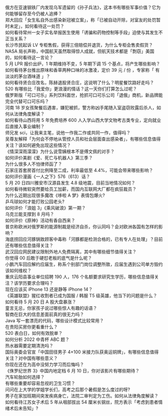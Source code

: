 俄方在亚速钢铁厂内发现乌军遗留的《孙子兵法》，这本书有哪些军事价值？它为何能够留存至今仍被人追捧？  
郑大回应「女生私自外出感染新冠被立案」，称「已被自动开除，对室友的处罚暂时未定」，如何看待这一处罚？  
如何看待常州一女子实名举报医生使用「诱骗和药物控制等手段」迫使与其发生不正当关系？  
长沙市民起诉 LV 专柜售假，获得三倍赔偿并退货，为什么专柜会售卖假货？  
NASA 局长声称，中国航天虽然取得惊人成就，但航天技术都是「剽窃」美国的，如何看待这一言论？  
5 月 LPR 报价出炉，1 年期维持不变，5 年期下调 15 个基点，将产生哪些影响？  
如何看待茅台推出原味和香草两种口味的冰激凌，定价 39 元 / 份 ，专家称「 有淡淡的茅台酒味道 」？  
如何看待贤合庄改名，陈赫退股贤合庄，这说明了什么？明星餐饮路好走吗？  
520 有哪些比「我爱你」更浪漫的情话？这一天你们打算怎么过呢？  
俄罗斯版「可口可乐」系列饮料面世，抢抓可口可乐公司「退俄」商机，新品牌能完全代替可口可乐吗？  
河南 18 岁女孩聚餐后遇害，嫌犯被抓，警方称凶手尾随入室盗窃败露后杀人，如何从法律角度解读？  
如何看待山西将用 5 年免费培养 600 人入学山西大学文物考古类专业，定向就业后直接入事业编制？  
师兄发 sci，让我来主笔，说他一作我二作或共同一作，值得吗？  
吴尊友解释「为何会不停地从管控人员和社会层面查出感染者」，有哪些信息值得关注？该如何避免出现这些情况？  
《情深深雨濛濛》为什么说雪姨根本不是傅文佩的对手？  
如何评价美剧《爱、死亡与机器人》第三季？  
为什么很多人不怕律师函了？  
石家庄首套房首付比例降至二成，利率最低至 4.4%，可能会带来哪些影响？  
如何评价漫画《一人之下》576（613）话？  
5 月 20 日四川雅安市汉源县发生 4.8 级地震，目前当地情况如何？  
如何看待微软突然要给员工加薪，而国内互联网大厂都在疯狂裁员？  
为什么近期出现很多魔改《哆啦 A 梦》表情包爆火?  
乒乓球如何才能打败公园老头?  
如何评价「浪姐 3」《乘风破浪》第一期？  
乌克兰能支撑到 8 月吗？  
如何评价《原神》活动有香自西来？  
普京称欧洲对俄罗斯的能源制裁是经济自杀，你认同吗？会对欧洲各国有怎样的影响？  
海底捞回应河豚锅致顾客中毒称「河豚都是检测合格的，已有专人在处理」？目前还有哪些信息值得关注？  
武汉回应网民建议限制外地人免费隔离，其中有哪些细节值得关注？  
你觉得 00 后敢于硬怼老板的底气是什么呢？  
小鹏汽车回应解约应届生，称系个别部门岗位调整所致，应届生遇到公司单方毁约该如何维权？  
重庆云阳县事业单位招聘 190 人，176 个名额要求研究生学历，哪些信息值得关注？该学历要求合理吗？  
现在应该买 iPhone 13 还是静等 iPhone 14？  
《英雄联盟》猩红收割者已成为国服 / 韩服 T5 级英雄，他当下的问题是什么？  
如何看待 5 月 20 日 A 股大盘暴涨？  
童言无忌，你家孩子说过哪些惊人有趣的话语？  
智商在巨大的信息差面前真的很无力吗？  
Java 写一套漂亮的代码，哪些设计模式比较常用？  
在贵阳买房你更看重什么？  
520 表白日，如何有效脱单？  
如何分析 2022 中青杯 ABC 题？  
热水器需要定期清洗吗？  
国际奥委会官宣「中国田径男子 4×100 米接力队获奥运铜牌」，有哪些信息值得关注？对中国有哪些意义？  
你现在还在为高中没努力学习而后悔吗？  
《侏罗纪世界 3》中国内地定档 6 月 10 日，你对该影片有哪些期待？  
汽车轮胎如何选择？  
有哪些重要却容易忽视的卫生习惯？  
问问在上大学的学姐学长们，高考之后那个暑假是怎么度过的呀?  
男子在家加班期间突发疾病身亡，法院二审判定为工伤。如何从法律角度解读？  
如何看待江苏女子术后 5 年从咽部拔出 54 厘米长钢丝，院方表示「考虑到患者情绪术后未告知」?  
